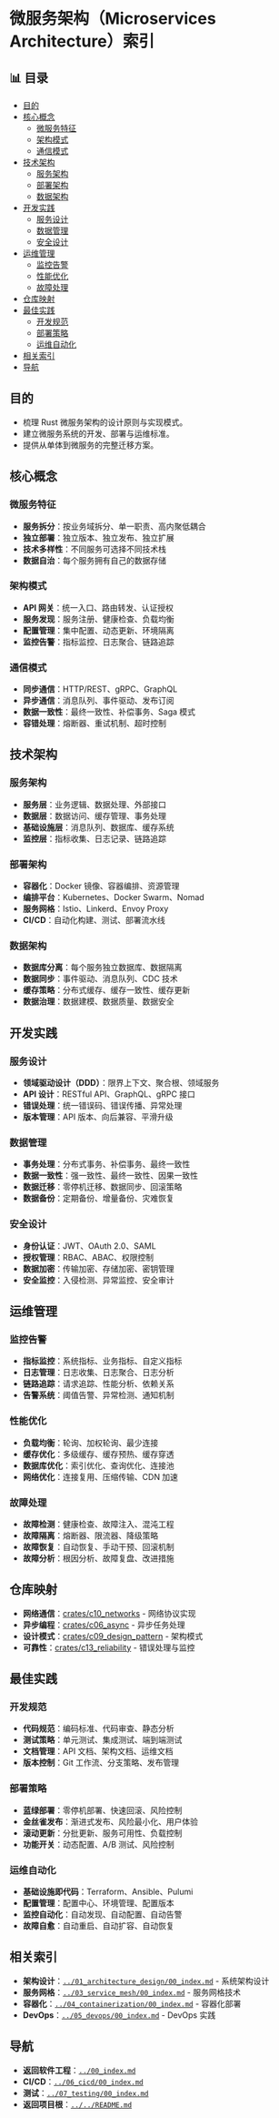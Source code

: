 ﻿# 微服务架构（Microservices Architecture）索引


## 📊 目录

- [目的](#目的)
- [核心概念](#核心概念)
  - [微服务特征](#微服务特征)
  - [架构模式](#架构模式)
  - [通信模式](#通信模式)
- [技术架构](#技术架构)
  - [服务架构](#服务架构)
  - [部署架构](#部署架构)
  - [数据架构](#数据架构)
- [开发实践](#开发实践)
  - [服务设计](#服务设计)
  - [数据管理](#数据管理)
  - [安全设计](#安全设计)
- [运维管理](#运维管理)
  - [监控告警](#监控告警)
  - [性能优化](#性能优化)
  - [故障处理](#故障处理)
- [仓库映射](#仓库映射)
- [最佳实践](#最佳实践)
  - [开发规范](#开发规范)
  - [部署策略](#部署策略)
  - [运维自动化](#运维自动化)
- [相关索引](#相关索引)
- [导航](#导航)


## 目的

- 梳理 Rust 微服务架构的设计原则与实现模式。
- 建立微服务系统的开发、部署与运维标准。
- 提供从单体到微服务的完整迁移方案。

## 核心概念

### 微服务特征

- **服务拆分**：按业务域拆分、单一职责、高内聚低耦合
- **独立部署**：独立版本、独立发布、独立扩展
- **技术多样性**：不同服务可选择不同技术栈
- **数据自治**：每个服务拥有自己的数据存储

### 架构模式

- **API 网关**：统一入口、路由转发、认证授权
- **服务发现**：服务注册、健康检查、负载均衡
- **配置管理**：集中配置、动态更新、环境隔离
- **监控告警**：指标监控、日志聚合、链路追踪

### 通信模式

- **同步通信**：HTTP/REST、gRPC、GraphQL
- **异步通信**：消息队列、事件驱动、发布订阅
- **数据一致性**：最终一致性、补偿事务、Saga 模式
- **容错处理**：熔断器、重试机制、超时控制

## 技术架构

### 服务架构

- **服务层**：业务逻辑、数据处理、外部接口
- **数据层**：数据访问、缓存管理、事务处理
- **基础设施层**：消息队列、数据库、缓存系统
- **监控层**：指标收集、日志记录、链路追踪

### 部署架构

- **容器化**：Docker 镜像、容器编排、资源管理
- **编排平台**：Kubernetes、Docker Swarm、Nomad
- **服务网格**：Istio、Linkerd、Envoy Proxy
- **CI/CD**：自动化构建、测试、部署流水线

### 数据架构

- **数据库分离**：每个服务独立数据库、数据隔离
- **数据同步**：事件驱动、消息队列、CDC 技术
- **缓存策略**：分布式缓存、缓存一致性、缓存更新
- **数据治理**：数据建模、数据质量、数据安全

## 开发实践

### 服务设计

- **领域驱动设计（DDD）**：限界上下文、聚合根、领域服务
- **API 设计**：RESTful API、GraphQL、gRPC 接口
- **错误处理**：统一错误码、错误传播、异常处理
- **版本管理**：API 版本、向后兼容、平滑升级

### 数据管理

- **事务处理**：分布式事务、补偿事务、最终一致性
- **数据一致性**：强一致性、最终一致性、因果一致性
- **数据迁移**：零停机迁移、数据同步、回滚策略
- **数据备份**：定期备份、增量备份、灾难恢复

### 安全设计

- **身份认证**：JWT、OAuth 2.0、SAML
- **授权管理**：RBAC、ABAC、权限控制
- **数据加密**：传输加密、存储加密、密钥管理
- **安全监控**：入侵检测、异常监控、安全审计

## 运维管理

### 监控告警

- **指标监控**：系统指标、业务指标、自定义指标
- **日志管理**：日志收集、日志聚合、日志分析
- **链路追踪**：请求追踪、性能分析、依赖关系
- **告警系统**：阈值告警、异常检测、通知机制

### 性能优化

- **负载均衡**：轮询、加权轮询、最少连接
- **缓存优化**：多级缓存、缓存预热、缓存穿透
- **数据库优化**：索引优化、查询优化、连接池
- **网络优化**：连接复用、压缩传输、CDN 加速

### 故障处理

- **故障检测**：健康检查、故障注入、混沌工程
- **故障隔离**：熔断器、限流器、降级策略
- **故障恢复**：自动恢复、手动干预、回滚机制
- **故障分析**：根因分析、故障复盘、改进措施

## 仓库映射

- **网络通信**：[crates/c10_networks](../../../crates/c10_networks/) - 网络协议实现
- **异步编程**：[crates/c06_async](../../../crates/c06_async/) - 异步任务处理
- **设计模式**：[crates/c09_design_pattern](../../../crates/c09_design_pattern/) - 架构模式
- **可靠性**：[crates/c13_reliability](../../../crates/c13_reliability/) - 错误处理与监控

## 最佳实践

### 开发规范

- **代码规范**：编码标准、代码审查、静态分析
- **测试策略**：单元测试、集成测试、端到端测试
- **文档管理**：API 文档、架构文档、运维文档
- **版本控制**：Git 工作流、分支策略、发布管理

### 部署策略

- **蓝绿部署**：零停机部署、快速回滚、风险控制
- **金丝雀发布**：渐进式发布、风险最小化、用户体验
- **滚动更新**：分批更新、服务可用性、负载控制
- **功能开关**：动态配置、A/B 测试、风险控制

### 运维自动化

- **基础设施即代码**：Terraform、Ansible、Pulumi
- **配置管理**：配置中心、环境管理、配置版本
- **监控自动化**：自动发现、自动配置、自动告警
- **故障自愈**：自动重启、自动扩容、自动恢复

## 相关索引

- **架构设计**：[`../01_architecture_design/00_index.md`](../01_architecture_design/00_index.md) - 系统架构设计
- **服务网格**：[`../03_service_mesh/00_index.md`](../03_service_mesh/00_index.md) - 服务网格技术
- **容器化**：[`../04_containerization/00_index.md`](../04_containerization/00_index.md) - 容器化部署
- **DevOps**：[`../05_devops/00_index.md`](../05_devops/00_index.md) - DevOps 实践

## 导航

- **返回软件工程**：[`../00_index.md`](../00_index.md)
- **CI/CD**：[`../06_cicd/00_index.md`](../06_cicd/00_index.md)
- **测试**：[`../07_testing/00_index.md`](../07_testing/00_index.md)
- **返回项目根**：[`../../README.md`](../../README.md)
